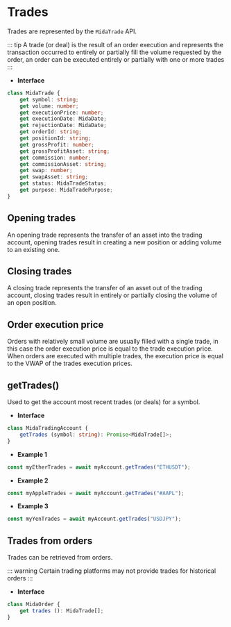 # Trades
Trades are represented by the `MidaTrade` API.

::: tip
A trade (or deal) is the result of an order execution and represents the transaction
occurred to entirely or partially fill the volume requested by the order, an order can be executed entirely
or partially with one or more trades
:::

- **Interface**
```typescript
class MidaTrade {
    get symbol: string;
    get volume: number;
    get executionPrice: number;
    get executionDate: MidaDate;
    get rejectionDate: MidaDate;
    get orderId: string;
    get positionId: string;
    get grossProfit: number;
    get grossProfitAsset: string;
    get commission: number;
    get commissionAsset: string;
    get swap: number;
    get swapAsset: string;
    get status: MidaTradeStatus;
    get purpose: MidaTradePurpose;
}
```

## Opening trades
An opening trade represents the transfer of an asset into the trading account, opening trades
result in creating a new position or adding volume to an existing one.

## Closing trades
A closing trade represents the transfer of an asset out of the trading account, closing trades
result in entirely or partially closing the volume of an open position.

## Order execution price
Orders with relatively small volume are usually filled with a single trade, in this case
the order execution price is equal to the trade execution price. When orders are executed
with multiple trades, the execution price is equal to the VWAP of the trades execution prices.

## getTrades()
Used to get the account most recent trades (or deals) for a symbol.

- **Interface**
```typescript
class MidaTradingAccount {
    getTrades (symbol: string): Promise<MidaTrade[]>;
}
```
- **Example 1**
```javascript
const myEtherTrades = await myAccount.getTrades("ETHUSDT");
```
- **Example 2**
```javascript
const myAppleTrades = await myAccount.getTrades("#AAPL");
```
- **Example 3**
```javascript
const myYenTrades = await myAccount.getTrades("USDJPY");
```

## Trades from orders
Trades can be retrieved from orders.

::: warning
Certain trading platforms may not provide trades for historical orders
:::

- **Interface**
```typescript
class MidaOrder {
    get trades (): MidaTrade[];
}
```
